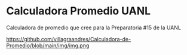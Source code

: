 
# Calculadora Promedio UANL

Calculadora de promedio que cree para la Preparatoria #15 de la UANL


https://github.com/villagraandres/Calculadora-de-Promedio/blob/main/img/img.png

